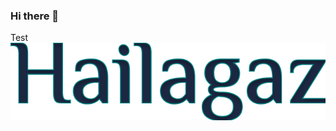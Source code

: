 ### Hi there 👋
Test
[![Header](https://github.com/Hailagaz/hailagaz/blob/master/assets/hailagaz.png)](https://github.com/Hailagaz)
<!--
**Hailagaz/hailagaz** is a ✨ _special_ ✨ repository because its `README.md` (this file) appears on your GitHub profile.

Here are some ideas to get you started:

- 🔭 I’m currently working on ...
- 🌱 I’m currently learning ...
- 👯 I’m looking to collaborate on ...
- 🤔 I’m looking for help with ...
- 💬 Ask me about ...
- 📫 How to reach me: ...
- 😄 Pronouns: ...
- ⚡ Fun fact: ...
-->
